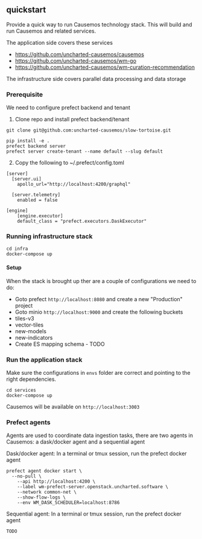 ## quickstart
Provide a quick way to run Causemos technology stack. This will build and run Causemos and related services.

The application side covers these services
- https://github.com/uncharted-causemos/causemos
- https://github.com/uncharted-causemos/wm-go
- https://github.com/uncharted-causemos/wm-curation-recommendation


The infrastructure side covers parallel data processing and data storage


### Prerequisite
We need to configure prefect backend and tenant

1. Clone repo and install prefect backend/tenant

```
git clone git@github.com:uncharted-causemos/slow-tortoise.git

pip install -e .
prefect backend server
prefect server create-tenant --name default --slug default
```


2. Copy the following to ~/.prefect/config.toml

```
[server]
  [server.ui]
    apollo_url="http://localhost:4200/graphql"

  [server.telemetry]
    enabled = false

[engine]
    [engine.executor]
    default_class = "prefect.executors.DaskExecutor"
```


### Running infrastructure stack

```
cd infra
docker-compose up
```

#### Setup
When the stack is brought up ther are a couple of configurations we need to do:

- Goto prefect `http://localhost:8080` and create a new "Production" project
- Goto minio `http://localhost:9000` and create the following buckets
 - tiles-v3
 - vector-tiles
 - new-models
 - new-indicators
- Create ES mapping schema - TODO


### Run the application stack
Make sure the configurations in `envs` folder are correct and pointing to the right dependencies.

```
cd services
docker-compose up
```

Causemos will be available on `http://localhost:3003`




### Prefect agents
Agents are used to coordinate data ingestion tasks, there are two agents in Causemos: a dask/docker agent and a sequential agent

Dask/docker agent: In a terminal or tmux session, run the prefect docker agent
```
prefect agent docker start \
  --no-pull \
	--api http://localhost:4200 \
	--label wm-prefect-server.openstack.uncharted.software \
	--network common-net \
	--show-flow-logs \
	--env WM_DASK_SCHEDULER=localhost:8786
```


Sequential agent: In a terminal or tmux session, run the prefect docker agent
```
TODO
```







